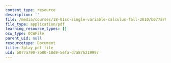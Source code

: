 ```yaml
---
content_type: resource
description: ''
file: /media/courses/18-01sc-single-variable-calculus-fall-2010/b077a7907b8018d95efad7a876219997_7K1sB05pE0A.pdf
file_type: application/pdf
learning_resource_types: []
ocw_type: OCWFile
parent_uid: null
resourcetype: Document
title: 3play pdf file
uid: b077a790-7b80-18d9-5efa-d7a876219997
---
```

